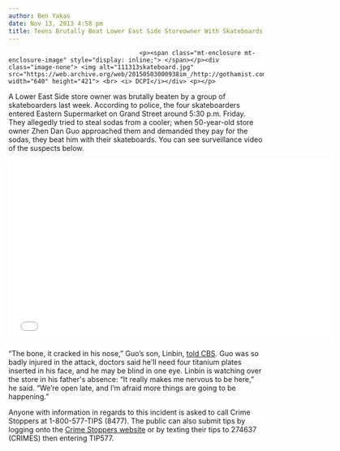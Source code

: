 ```yaml
---
author: Ben Yakas
date: Nov 13, 2013 4:58 pm
title: Teens Brutally Beat Lower East Side Storeowner With Skateboards
---
```


	
										<p><span class="mt-enclosure mt-enclosure-image" style="display: inline;"> </span></p><div class="image-none"> <img alt="111313skateboard.jpg" src="https://web.archive.org/web/20150503000938im_/http://gothamist.com/attachments/byakas/111313skateboard.jpg" width="640" height="421"> <br> <i> DCPI</i></div> <p></p>

<p>A Lower East Side store owner was brutally beaten by a group of skateboarders last week. According to police, the four skateboarders entered Eastern Supermarket on Grand Street around 5:30 p.m. Friday. They allegedly tried to steal sodas from a cooler; when 50-year-old store owner Zhen Dan Guo approached them and demanded they pay for the sodas, they beat him with their skateboards. You can see surveillance video of the suspects below.</p>

<p><iframe width="640" height="360" src="//web.archive.org/web/20150503000938if_/http://www.youtube.com/embed/lv8P9kjPxJI" frameborder="0" allowfullscreen></iframe></p>

<p>&#x201C;The bone, it cracked in his nose,&#x201D; Guo&#x2019;s son, Linbin, <a href="https://web.archive.org/web/20150503000938/http://newyork.cbslocal.com/2013/11/13/skateboarders-attack-lower-east-side-store-owner/">told CBS</a>. Guo was so badly injured in the attack, doctors said he&apos;ll need four titanium plates inserted in his face, and he may be blind in one eye. Linbin is watching over the store in his father&apos;s absence: &#x201C;It really makes me nervous to be here,&#x201D; he said. &#x201C;We&#x2019;re open late, and I&#x2019;m afraid more things are going to be happening.&#x201D;</p>

<p>Anyone with information in regards to this incident is asked to call Crime Stoppers at 1-800-577-TIPS (8477). The public can also submit tips by logging onto the <a href="WWW.NYPDCRIMESTOPPERS.COM">Crime Stoppers website</a> or by texting their tips to 274637 (CRIMES) then entering TIP577.</p>					
										
									
				
